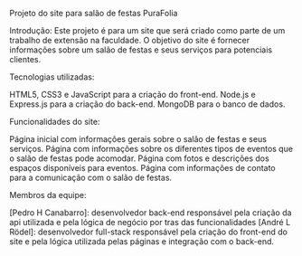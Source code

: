 Projeto do site para salão de festas PuraFolia

Introdução:
Este projeto é para um site que será criado como parte de um trabalho de extensão na faculdade. O objetivo do site é fornecer informações sobre um salão de festas e seus serviços para potenciais clientes.

Tecnologias utilizadas:

HTML5, CSS3 e JavaScript para a criação do front-end.
Node.js e Express.js para a criação do back-end.
MongoDB para o banco de dados.

Funcionalidades do site:

Página inicial com informações gerais sobre o salão de festas e seus serviços.
Página com informações sobre os diferentes tipos de eventos que o salão de festas pode acomodar.
Página com fotos e descrições dos espaços disponíveis para eventos.
Página com informações de contato para a comunicação com o salão de festas.

Membros da equipe:

[Pedro H Canabarro]: desenvolvedor back-end responsável pela criação da api utilizada e pela lógica de negócio por tras das funcionalidades
[André L Rödel]: desenvolvedor full-stack responsável pela criação do front-end do site e pela lógica utilizada pelas páginas e integração com o back-end.
